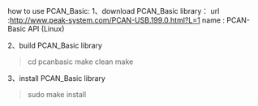 how to use PCAN_Basic:
1、download PCAN_Basic library：
url :http://www.peak-system.com/PCAN-USB.199.0.html?L=1
name : PCAN-Basic API (Linux)

2、build PCAN_Basic library
> cd pcanbasic
> make clean
> make 

3、install PCAN_Basic library
> sudo make install
